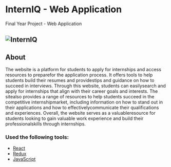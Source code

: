 # InternIQ - Web Application
Final Year Project - Web Application

## ![InternIQ](https://user-images.githubusercontent.com/62666691/234292211-1848aa1b-eb8f-4ddf-8dd1-dba3c36fe39d.png)

## About
The website is a platform for students to apply for internships and access resources to preparefor the application process. It offers tools to help students build their resumes and providestips and guidance on how to succeed in interviews. Through this website, students can easilysearch and apply for internships that align with their career goals and interests.  The sitealso provides a range of resources to help students succeed in the competitive internshipmarket, including information on how to stand out in their applications and how to effectivelycommunicate their qualifications and experiences. Overall, the website serves as a valuableresource for students looking to gain valuable work experience and build their professionalskills through internships.
 
### Used the following tools: 

* [React](https://react.dev/)
* [Redux](https://redux.js.org/)
* [JavaScript](https://en.wikipedia.org/wiki/JavaScript)

